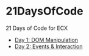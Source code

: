 # 21DaysOfCode

21 Days of Code for ECX

- [Day 1: DOM Manipulation](https://logickoder.github.io/21DaysOfCode/day-1/)
- [Day 2: Events & Interaction](https://logickoder.github.io/21DaysOfCode/day-2/)
